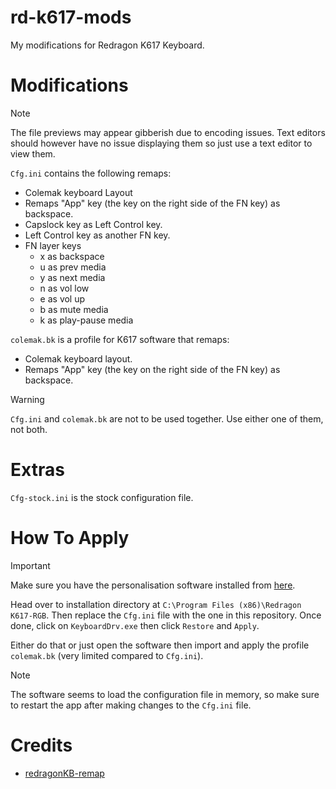 # rd-k617-mods
My modifications for Redragon K617 Keyboard.

# Modifications
> [!NOTE]
> The file previews may appear gibberish due to encoding issues. Text editors should however have no issue displaying them so just use a text editor to view them.

`Cfg.ini` contains the following remaps:
- Colemak keyboard Layout
- Remaps "App" key (the key on the right side of the FN key) as backspace.
- Capslock key as Left Control key.
- Left Control key as another FN key.
- FN layer keys
  - x as backspace
  - u as prev media
  - y as next media
  - n as vol low
  - e as vol up
  - b as mute media
  - k as play-pause media

`colemak.bk` is a profile for K617 software that remaps:
- Colemak keyboard layout.
- Remaps "App" key (the key on the right side of the FN key) as backspace.

> [!WARNING]
> `Cfg.ini` and `colemak.bk` are not to be used together. Use either one of them, not both.

# Extras
`Cfg-stock.ini` is the stock configuration file.

# How To Apply
> [!IMPORTANT]
> Make sure you have the personalisation software installed from [here](https://cdn.shopify.com/s/files/1/2695/9506/files/Redragon_K617-RGB_Setup.exe?v=1658806701).

Head over to installation directory at `C:\Program Files (x86)\Redragon K617-RGB`. Then replace the `Cfg.ini` file with the one in this repository. Once done, click on `KeyboardDrv.exe` then click `Restore` and `Apply`. 

Either do that or just open the software then import and apply the profile `colemak.bk` (very limited compared to `Cfg.ini`).

> [!NOTE]
> The software seems to load the configuration file in memory, so make sure to restart the app after making changes to the `Cfg.ini` file.

# Credits
- [redragonKB-remap](https://github.com/octenite/redragonKB-remap/)
